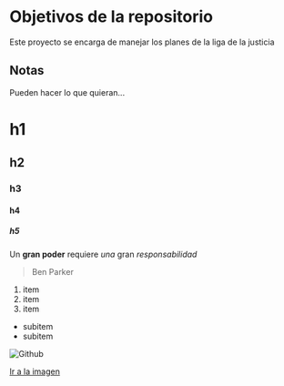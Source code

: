 # Objetivos de la repositorio

Este proyecto se encarga de manejar los planes de la liga de la justicia


## Notas
Pueden hacer lo que quieran...

# h1
## h2
### h3
#### h4
##### h5

Un **gran poder** requiere _una_ gran *responsabilidad*
> Ben Parker

1. item
2. item
3. item
  * subitem
  * subitem
  
![Github](https://mascandobits.es/blog/wp-content/uploads/2016/01/github-social-coding.png)

[Ir a la imagen](https://mascandobits.es/blog/wp-content/uploads/2016/01/github-social-coding.png)
